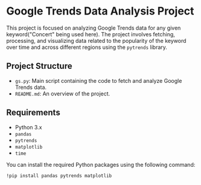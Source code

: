 # Google Trends Data Analysis Project

This project is focused on analyzing Google Trends data for any given keyword("Concert" being used here). The project involves fetching, processing, and visualizing data related to the popularity of the keyword over time and across different regions using the `pytrends` library.

## Project Structure

- `gs.py`: Main script containing the code to fetch and analyze Google Trends data.
- `README.md`: An overview of the project.

## Requirements

- Python 3.x
- `pandas`
- `pytrends`
- `matplotlib`
- `time`

You can install the required Python packages using the following command:

```bash
!pip install pandas pytrends matplotlib
